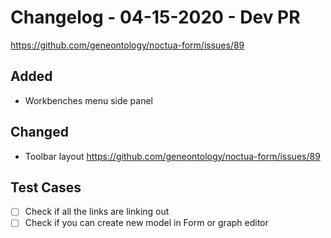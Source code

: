 
# Changelog - 04-15-2020 - Dev PR

https://github.com/geneontology/noctua-form/issues/89

## Added

- Workbenches menu side panel 

## Changed 

- Toolbar layout https://github.com/geneontology/noctua-form/issues/89

## Test Cases

- [ ] Check if all the links are linking out
- [ ] Check if you can create new model in Form or graph editor